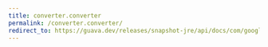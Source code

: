 ```yaml
---
title: converter.converter
permalink: /converter.converter/
redirect_to: https://guava.dev/releases/snapshot-jre/api/docs/com/google/common/base/Converter.html#Converter--
---
```

